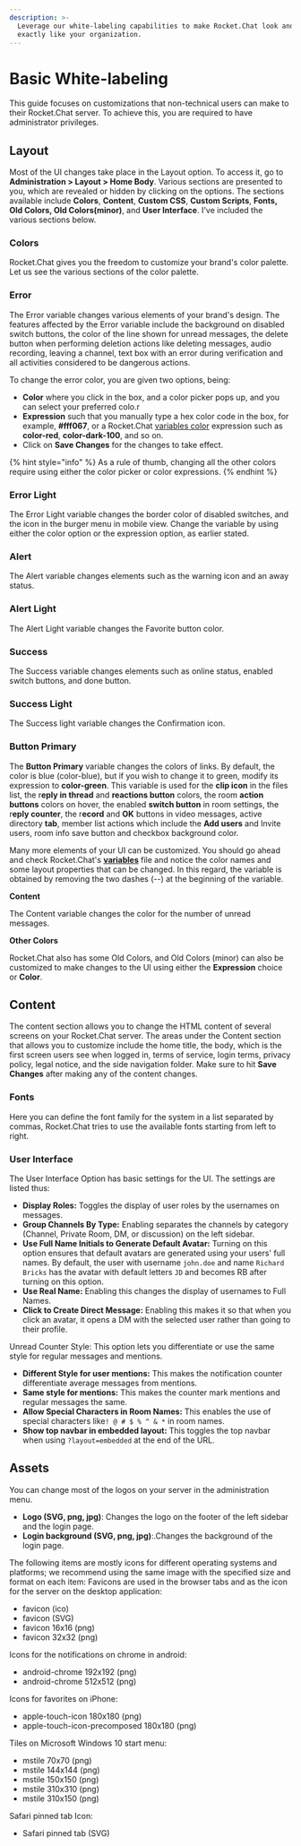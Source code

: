 ```yaml
---
description: >-
  Leverage our white-labeling capabilities to make Rocket.Chat look and feel
  exactly like your organization.
---
```


# Basic White-labeling

This guide focuses on customizations that non-technical users can make to their Rocket.Chat server. To achieve this, you are required to have administrator privileges.

## Layout

Most of the UI changes take place in the Layout option. To access it, go to **Administration > Layout > Home  Body**. Various sections are presented to you, which are revealed or hidden by clicking on the options. The sections available include **Colors**, **Content**, **Custom CSS**, **Custom Scripts**, **Fonts, Old Colors, Old Colors(minor)**, and **User Interface**. I've included the various sections below.

### Colors

Rocket.Chat gives you the freedom to customize your brand's color palette. Let us see the various sections of the color palette.

### Error

The Error variable changes various elements of your brand's design. The features affected by the Error variable include the background on disabled switch buttons, the color of the line shown for unread messages, the delete button when performing deletion actions like deleting messages, audio recording, leaving a channel, text box with an error during verification and all activities considered to be dangerous actions.&#x20;

To change the error color, you are given two options, being:

* **Color** where you click in the box, and a color picker pops up, and you can select your preferred colo.r
* **Expression** such that you manually type a hex color code in the box, for example, **#fff067**, or a Rocket.Chat [variables color](https://app.gitbook.com/s/-MWf1K8RJU-TjNEtPxvb/desktop-app/desktop-app-white-labelling/ui-colors) expression such as **color-red**, **color-dark-100**, and so on.
* Click on **Save Changes** for the changes to take effect.

{% hint style="info" %}
As a rule of thumb, changing all the other colors require using either the color picker or color expressions.
{% endhint %}

### Error Light

The Error Light variable changes the border color of disabled switches, and the icon in the burger menu in mobile view. Change the variable by using either the color option or the expression option, as earlier stated.

### Alert

The Alert variable changes elements such as the warning icon and an away status.

### Alert Light

The Alert Light variable changes the Favorite button color.

### Success

The Success variable changes elements such as online status, enabled switch buttons, and done button.

### Success Light

The Success light variable changes the Confirmation icon.

### Button Primary

The **Button Primary** variable changes the colors of links. By default, the color is blue (color-blue), but if you wish to change it to green, modify its expression to **color-green**. This variable is used for the **clip icon** in the files list, the r**eply in thread** and **reactions button** colors, the room **action buttons** colors on hover, the enabled **switch button** in room settings, the r**eply counter**, the r**ecord** and **OK** buttons in video messages, active directory **tab**, member list actions which include the **Add users** and Invite users, room info save button and checkbox background color.

Many more elements of your UI can be customized. You should go ahead and check Rocket.Chat's [**variables**](https://github.com/RocketChat/Rocket.Chat/blob/develop/apps/meteor/app/theme/client/imports/general/variables.css) file and notice the color names and some layout properties that can be changed. In this regard, the variable is obtained by removing the two dashes (--) at the beginning of the variable.

**Content**

The Content variable changes the color for the number of unread messages.

**Other Colors**

Rocket.Chat also has some Old Colors, and Old Colors (minor) can also be customized to make changes to the UI using either the **Expression** choice or **Color**.

## Content

The content section allows you to change the HTML content of several screens on your Rocket.Chat server. The areas under the Content section that allows you to customize include the home title, the body, which is the first screen users see when logged in, terms of service, login terms, privacy policy, legal notice, and the side navigation folder. Make sure to hit **Save Changes** after making any of the content changes.

### Fonts

Here you can define the font family for the system in a list separated by commas, Rocket.Chat tries to use the available fonts starting from left to right.

### User Interface

The User Interface Option has basic settings for the UI. The settings are listed thus:

* **Display Roles:** Toggles the display of user roles by the usernames on messages.
* **Group Channels By Type:** Enabling separates the channels by category (Channel, Private Room, DM, or discussion) on the left sidebar.
* **Use Full Name Initials to Generate Default Avatar:** Turning on this option ensures that default avatars are generated using your users' full names. By default, the user with username `john.doe` and name `Richard Bricks` has the avatar with default letters `JD` and becomes RB after turning on this option.
* **Use Real Name:** Enabling this changes the display of usernames to Full Names.
* **Click to Create Direct Message:** Enabling this makes it so that when you click an avatar, it opens a DM with the selected user rather than going to their profile.

Unread Counter Style: This option lets you differentiate or use the same style for regular messages and mentions.

* **Different Style for user mentions:** This makes the notification counter differentiate average messages from mentions.
* **Same style for mentions:** This makes the counter mark mentions and regular messages the same.
* **Allow Special Characters in Room Names:** This enables the use of special characters like`! @ # $ % ^ & *` in room names.
* **Show top navbar in embedded layout:** This toggles the top navbar when using `?layout=embedded` at the end of the URL.

## Assets

You can change most of the logos on your server in the administration menu.

* **Logo (SVG, png, jpg)**: Changes the logo on the footer of the left sidebar and the login page.
* **Login background (SVG, png, jpg)**:.Changes the background of the login page.

The following items are mostly icons for different operating systems and platforms; we recommend using the same image with the specified size and format on each item: Favicons are used in the browser tabs and as the icon for the server on the desktop application:

* favicon (ico)
* favicon (SVG)
* favicon 16x16 (png)
* favicon 32x32 (png)

Icons for the notifications on chrome in android:

* android-chrome 192x192 (png)
* android-chrome 512x512 (png)

Icons for favorites on iPhone:

* apple-touch-icon 180x180 (png)
* apple-touch-icon-precomposed 180x180 (png)

Tiles on Microsoft Windows 10 start menu:

* mstile 70x70 (png)
* mstile 144x144 (png)
* mstile 150x150 (png)
* mstile 310x310 (png)
* mstile 310x150 (png)

Safari pinned tab Icon:

* Safari pinned tab (SVG)
